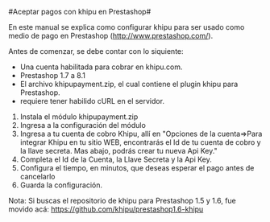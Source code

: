 #Aceptar pagos con khipu en Prestashop#

En este manual se explica como configurar khipu para ser usado como medio de pago en Prestashop (http://www.prestashop.com/).

Antes de comenzar, se debe contar con lo siquiente:
- Una cuenta habilitada para cobrar en khipu.com.
- Prestashop 1.7 a 8.1
- El archivo khipupayment.zip, el cual contiene el plugin khipu para Prestashop.
- requiere tener habilido cURL en el servidor.

1. Instala el módulo khipupayment.zip
2. Ingresa a la configuración del módulo
3. Ingresa a tu cuenta de cobro Khipu, allí en "Opciones de la cuenta=>Para integrar Khipu en tu sitio WEB, encontrarás el Id de tu cuenta de cobro y la llave secreta. Mas abajo, podrás crear tu nueva Api Key."
4. Completa el Id de la Cuenta, la Llave Secreta y la Api Key.
5. Configura el tiempo, en minutos, que deseas esperar el pago antes de cancelarlo
6. Guarda la configuración.

Nota: Si buscas el repositorio de khipu para Prestashop 1.5 y 1.6, fue movido acá: https://github.com/khipu/prestashop1.6-khipu
